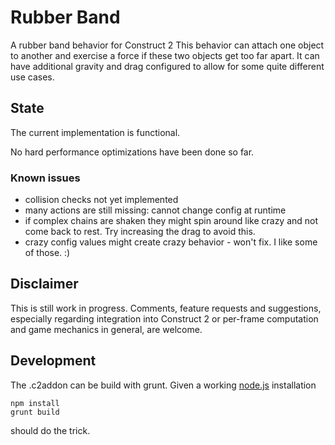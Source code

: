 # Rubber Band
A rubber band behavior for Construct 2
This behavior can attach one object to another and exercise a force if these two objects get too far apart.
It can have additional gravity and drag configured to allow for some quite different use cases.

## State
The current implementation is functional.

No hard performance optimizations have been done so far.

### Known issues
* collision checks not yet implemented
* many actions are still missing: cannot change config at runtime
* if complex chains are shaken they might spin around like crazy and not come back to rest.
  Try increasing the drag to avoid this.
* crazy config values might create crazy behavior - won't fix. I like some of those. :)


## Disclaimer
This is still work in progress. Comments, feature requests and suggestions, especially regarding integration into Construct 2 or per-frame computation and game mechanics in general, are welcome.

## Development
The .c2addon can be build with grunt. Given a working [node.js](http://nodejs.org/) installation
```
npm install
grunt build
```
should do the trick.
